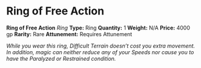 # Ring of Free Action

**Ring of Free Action**
_Ring_
**Type:** Ring
**Quantity:** 1
**Weight:** N/A
**Price:** 4000 gp
**Rarity:** Rare
**Attunement:** Requires Attunement

*While you wear this ring, Difficult Terrain doesn’t cost you extra movement. In addition, magic can neither reduce any of your Speeds nor cause you to have the Paralyzed or Restrained condition.*